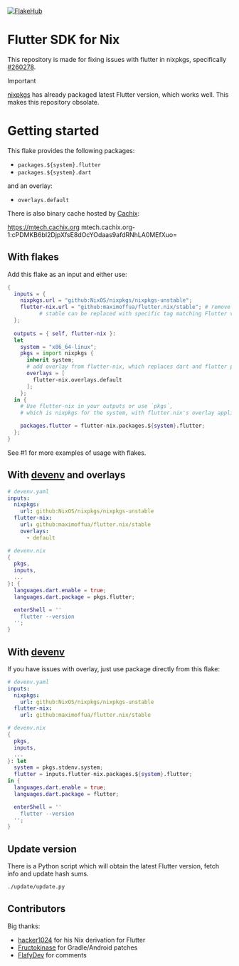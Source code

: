 [![FlakeHub](https://img.shields.io/endpoint?url=https://flakehub.com/f/maximoffua/flutter.nix/badge)](https://flakehub.com/flake/maximoffua/flutter.nix)

# Flutter SDK for Nix

This repository is made for fixing issues with flutter in nixpkgs, specifically [#260278](https://github.com/NixOS/nixpkgs/issues/260278).

> [!IMPORTANT]
> [nixpkgs](https://github.com/NixOS/nixpkgs/pull/336650) has already packaged latest Flutter version, which works well. This makes this repository obsolate.

# Getting started

This flake provides the following packages:

- `packages.${system}.flutter`
- `packages.${system}.dart`

and an overlay:

- `overlays.default`

There is also binary cache hosted by [Cachix](https://mtech.cachix.org):

  https://mtech.cachix.org
  mtech.cachix.org-1:cPDMKB6bI2DjpXfsE8dOcYOdaas9afdRNhLA0MEfXuo=

## With flakes

Add this flake as an input and either use:

```nix
{
  inputs = {
    nixpkgs.url = "github:NixOS/nixpkgs/nixpkgs-unstable";
    flutter-nix.url = "github:maximoffua/flutter.nix/stable"; # remove `/stable` to use main branch
          # stable can be replaced with specific tag matching Flutter versions, e.g. 3.16.7
  };
 
  outputs = { self, flutter-nix }:
  let
    system = "x86_64-linux";
    pkgs = import nixpkgs {
      inherit system;
      # add overlay from flutter-nix, which replaces dart and flutter packages
      overlays = [
        flutter-nix.overlays.default
      ];
    };
  in {
    # Use flutter-nix in your outputs or use `pkgs`,
    # which is nixpkgs for the system, with flutter.nix's overlay applied.

    packages.flutter = flutter-nix.packages.${system}.flutter;
  };
}
```

See #1 for more examples of usage with flakes.

## With [devenv](https://devenv.sh) and overlays

```yaml
# devenv.yaml
inputs:
  nixpkgs:
    url: github:NixOS/nixpkgs/nixpkgs-unstable
  flutter-nix:
    url: github:maximoffua/flutter.nix/stable
    overlays:
      - default
```

```nix
# devenv.nix
{
  pkgs,
  inputs,
  ...
}: {
  languages.dart.enable = true;
  languages.dart.package = pkgs.flutter;

  enterShell = ''
    flutter --version
  '';
}
```

## With [devenv](https://devenv.sh)

If you have issues with overlay, just use package directly from this flake:

```yaml
# devenv.yaml
inputs:
  nixpkgs:
    url: github:NixOS/nixpkgs/nixpkgs-unstable
  flutter-nix:
    url: github:maximoffua/flutter.nix/stable
```

```nix
# devenv.nix
{
  pkgs,
  inputs,
  ...
}: let
  system = pkgs.stdenv.system;
  flutter = inputs.flutter-nix.packages.${system}.flutter;
in {
  languages.dart.enable = true;
  languages.dart.package = flutter;

  enterShell = ''
    flutter --version
  '';
}
```

## Update version

There is a Python script which will obtain the latest Flutter version, fetch info and update hash sums.

```sh
./update/update.py
```

## Contributors

Big thanks:

- [hacker1024](https://github.com/hacker1024/nixpkgs/tree/feature/flutter-from-source) for his Nix derivation for Flutter
- [Fructokinase](https://github.com/Fructokinase/nixpkgs/tree/flutter) for Gradle/Android patches
- [FlafyDev](https://github.com/NixOS/nixpkgs/pull/262789#issuecomment-1853882072) for comments

